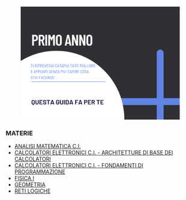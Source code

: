 <p align="center">
<img height="300" weight="700" style="align:center" src="https://github.com/fralabi/images/blob/main/Azzurro%20Pulito%20e%20Grassetto%20Vaccino%20Programmazione%20Salute%20generale%20Poster(1).png">
</p>


### MATERIE

- [ANALISI MATEMATICA C.I.](https://github.com/fralabi/Computer_Engineering/tree/main/Primo_Anno/ANALISI%20MATEMATICA%20C.I)
- [CALCOLATORI ELETTRONICI C.I. - ARCHITETTURE DI BASE DEI CALCOLATORI](https://github.com/fralabi/Computer_Engineering/tree/main/Primo_Anno/CALCOLATORI%20ELETTRONICI%20C.I.%20-%20ARCHITETTURE%20DI%20BASE%20DEI%20CALCOLATORI)
- [CALCOLATORI ELETTRONICI C.I. - FONDAMENTI DI PROGRAMMAZIONE](https://github.com/fralabi/Computer_Engineering/tree/main/Primo_Anno/CALCOLATORI%20ELETTRONICI%20C.I.%20-%20FONDAMENTI%20DI%20PROGRAMMAZIONE)
- [FISICA I](https://github.com/fralabi/Computer_Engineering/tree/main/Primo_Anno/FISICA%20I)
- [GEOMETRIA](https://github.com/fralabi/Computer_Engineering/tree/main/Primo_Anno/GEOMETRIA)
- [RETI LOGICHE](https://github.com/fralabi/Computer_Engineering/tree/main/Primo_Anno/RETI%20LOGICHE)

